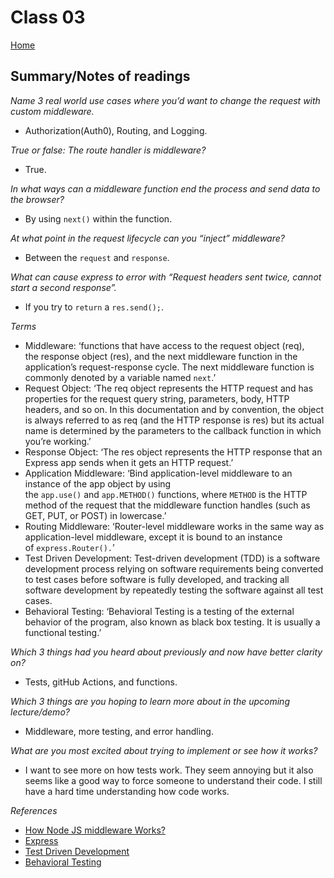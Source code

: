 
# Class 03

[Home](https://markjackson28.github.io/reading-notes/)

## Summary/Notes of readings

*Name 3 real world use cases where you’d want to change the request with custom middleware.*
- Authorization(Auth0), Routing, and Logging.

*True or false: The route handler is middleware?*
- True.

*In what ways can a middleware function end the process and send data to the browser?*
- By using `next()` within the function.

*At what point in the request lifecycle can you “inject” middleware?*
- Between the `request` and `response`.

*What can cause express to error with “Request headers sent twice, cannot start a second response”.*
- If you try to `return` a `res.send();`.

*Terms*
- Middleware: ‘functions that have access to the request object (req), the response object (res), and the next middleware function in the application’s request-response cycle. The next middleware function is commonly denoted by a variable named `next`.’ 
- Request Object: ‘The req object represents the HTTP request and has properties for the request query string, parameters, body, HTTP headers, and so on. In this documentation and by convention, the object is always referred to as req (and the HTTP response is res) but its actual name is determined by the parameters to the callback function in which you’re working.’
- Response Object: ‘The res object represents the HTTP response that an Express app sends when it gets an HTTP request.’
- Application Middleware: ‘Bind application-level middleware to an instance of the app object by using the `app.use()` and `app.METHOD()` functions, where `METHOD` is the HTTP method of the request that the middleware function handles (such as GET, PUT, or POST) in lowercase.’
- Routing Middleware: ‘Router-level middleware works in the same way as application-level middleware, except it is bound to an instance of `express.Router().`’
- Test Driven Development: Test-driven development (TDD) is a software development process relying on software requirements being converted to test cases before software is fully developed, and tracking all software development by repeatedly testing the software against all test cases.
- Behavioral Testing: ‘Behavioral Testing is a testing of the external behavior of the program, also known as black box testing. It is usually a functional testing.’

*Which 3 things had you heard about previously and now have better clarity on?*
- Tests, gitHub Actions, and functions.

*Which 3 things are you hoping to learn more about in the upcoming lecture/demo?*
- Middleware, more testing, and error handling.

*What are you most excited about trying to implement or see how it works?*
- I want to see more on how tests work. They seem annoying but it also seems like a good way to force someone to understand their code. I still have a hard time understanding how code works.

*References*
- [How Node JS middleware Works?](https://selvaganesh93.medium.com/how-node-js-middleware-works-d8e02a936113)
- [Express](https://expressjs.com/en/guide/using-middleware.html)
- [Test Driven Development](https://en.wikipedia.org/wiki/Test-driven_development)
- [Behavioral Testing](https://www.tutorialspoint.com/software_testing_dictionary/behaviour_testing.htm)

